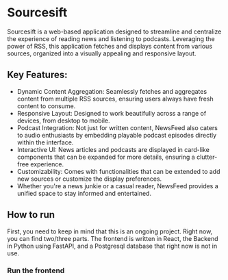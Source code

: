 # Sourcesift
Sourcesift is a web-based application designed to streamline and centralize the experience of reading news and listening to podcasts. Leveraging the power of RSS, this application fetches and displays content from various sources, organized into a visually appealing and responsive layout.

## Key Features:

* Dynamic Content Aggregation: Seamlessly fetches and aggregates content from multiple RSS sources, ensuring users always have fresh content to consume.
* Responsive Layout: Designed to work beautifully across a range of devices, from desktop to mobile.
* Podcast Integration: Not just for written content, NewsFeed also caters to audio enthusiasts by embedding playable podcast episodes directly within the interface.
* Interactive UI: News articles and podcasts are displayed in card-like components that can be expanded for more details, ensuring a clutter-free experience.
* Customizability: Comes with functionalities that can be extended to add new sources or customize the display preferences.
* Whether you're a news junkie or a casual reader, NewsFeed provides a unified space to stay informed and entertained.

## How to run

First, you need to keep in mind that this is an ongoing project. Right now, you can find two/three parts. The frontend is written in React, the Backend in Python using FastAPI, and a Postgresql database that right now is not in use.

### Run the frontend
